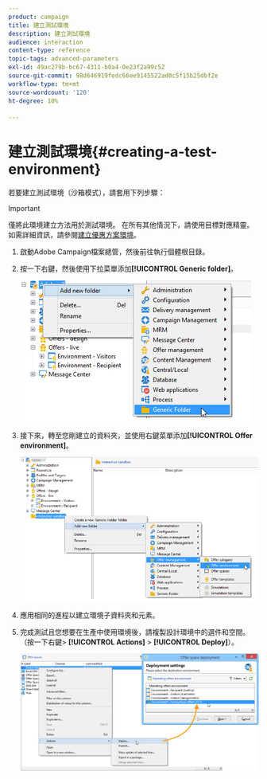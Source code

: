 ```yaml
---
product: campaign
title: 建立測試環境
description: 建立測試環境
audience: interaction
content-type: reference
topic-tags: advanced-parameters
exl-id: 49ac279b-bc67-4311-b0a4-0e23f2a99c52
source-git-commit: 98d646919fedc66ee9145522ad0c5f15b25dbf2e
workflow-type: tm+mt
source-wordcount: '120'
ht-degree: 10%

---
```


# 建立測試環境{#creating-a-test-environment}

若要建立測試環境（沙箱模式），請套用下列步驟：

>[!IMPORTANT]
>
>僅將此環境建立方法用於測試環境。 在所有其他情況下，請使用目標對應精靈。 如需詳細資訊，請參閱[建立優惠方案環境](../../interaction/using/live-design-environments.md#creating-an-offer-environment)。

1. 啟動Adobe Campaign檔案總管，然後前往執行個體根目錄。
1. 按一下右鍵，然後使用下拉菜單添加&#x200B;**[!UICONTROL Generic folder]**。

   ![](assets/offer_env_creation_001.png)

1. 接下來，轉至您剛建立的資料夾，並使用右鍵菜單添加&#x200B;**[!UICONTROL Offer environment]**。

   ![](assets/offer_env_creation_001bis.png)

1. 應用相同的進程以建立環境子資料夾和元素。
1. 完成測試且您想要在生產中使用環境後，請複製設計環境中的選件和空間。 （按一下右鍵> **[!UICONTROL Actions]** > **[!UICONTROL Deploy]**）。

   ![](assets/migration_interaction_5.png)
